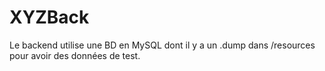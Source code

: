 # XYZBack
Le backend utilise une BD en MySQL dont il y a un .dump dans /resources pour avoir des données de test.

